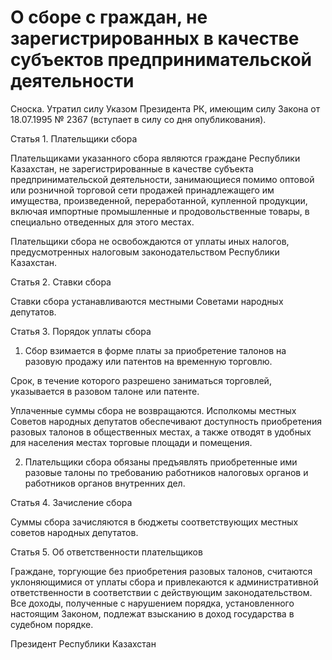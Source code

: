# О сбоpе с гpаждан, не заpегистpиpованных в качестве субъектов пpедпpинимательской деятельности

Сноска. Утpатил силу Указом Пpезидента РК, имеющим силу Закона от 18.07.1995 № 2367 (вступает в силу со дня опубликования).

Статья 1. Плательщики сбора

Плательщиками указанного сбора являются граждане Республики Казахстан, не зарегистрированные в качестве субъекта предпринимательской деятельности, занимающиеся помимо оптовой или розничной торговой сети продажей принадлежащего им имущества, произведенной, переработанной, купленной продукции, включая импортные промышленные и продовольственные товары, в специально отведенных для этого местах.

Плательщики сбора не освобождаются от уплаты иных налогов, предусмотренных налоговым законодательством Республики Казахстан.

Статья 2. Ставки сбора

Ставки сбора устанавливаются местными Советами народных депутатов.

Статья 3. Порядок уплаты сбора

1. Сбор взимается в форме платы за приобретение талонов на разовую продажу или патентов на временную торговлю.

Срок, в течение которого разрешено заниматься торговлей, указывается в разовом талоне или патенте.

Уплаченные суммы сбора не возвращаются. Исполкомы местных Советов народных депутатов обеспечивают доступность приобретения разовых талонов в общественных местах, а также отводят в удобных для населения местах торговые площади и помещения.

2. Плательщики сбора обязаны предъявлять приобретенные ими разовые талоны по требованию работников налоговых органов и работников органов внутренних дел.

Статья 4. Зачисление сбора

Суммы сбора зачисляются в бюджеты соответствующих местных советов народных депутатов.

Статья 5. Об ответственности плательщиков

Граждане, торгующие без приобретения разовых талонов, считаются уклоняющимися от уплаты сбора и привлекаются к административной ответственности в соответствии с действующим законодательством. Все доходы, полученные с нарушением порядка, установленного настоящим Законом, подлежат взысканию в доход государства в судебном порядке.

Президент Республики Казахстан

